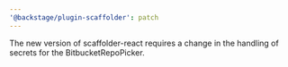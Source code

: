 ```yaml
---
'@backstage/plugin-scaffolder': patch
---
```


The new version of scaffolder-react requires a change in the handling of secrets for the BitbucketRepoPicker.
